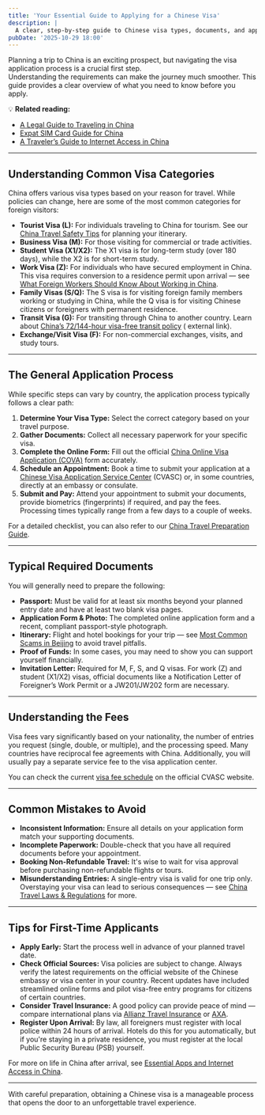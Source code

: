 ```yaml
---
title: 'Your Essential Guide to Applying for a Chinese Visa'
description: |
  A clear, step-by-step guide to Chinese visa types, documents, and application tips for travelers.
pubDate: '2025-10-29 18:00'
---
```


Planning a trip to China is an exciting prospect, but navigating the visa application process is a crucial first step.  
Understanding the requirements can make the journey much smoother. This guide provides a clear overview of what you need
to know before you apply.

💡 **Related reading:**

- [A Legal Guide to Traveling in China](/legal-guide-to-traveling-in-china)
- [Expat SIM Card Guide for China](/expat-sim-card-guide-for-china)
- [A Traveler’s Guide to Internet Access in China](/internet-access-in-china)

---

## Understanding Common Visa Categories

China offers various visa types based on your reason for travel. While policies can change, here are some of the most
common categories for foreign visitors:

- **Tourist Visa (L):** For individuals traveling to China for tourism. See
  our [China Travel Safety Tips](/travel-safety-tips) for planning your itinerary.
- **Business Visa (M):** For those visiting for commercial or trade activities.
- **Student Visa (X1/X2):** The X1 visa is for long-term study (over 180 days), while the X2 is for short-term study.
- **Work Visa (Z):** For individuals who have secured employment in China. This visa requires conversion to a residence
  permit upon arrival — see [What Foreign Workers Should Know About Working in China](/working-in-china).
- **Family Visas (S/Q):** The S visa is for visiting foreign family members working or studying in China, while the Q
  visa is for visiting Chinese citizens or foreigners with permanent residence.
- **Transit Visa (G):** For transiting through China to another country. Learn
  about [China’s 72/144-hour visa-free transit policy](https://www.travelchinaguide.com/embassy/visa/free-72hour/) (
  external link).
- **Exchange/Visit Visa (F):** For non-commercial exchanges, visits, and study tours.

---

## The General Application Process

While specific steps can vary by country, the application process typically follows a clear path:

1. **Determine Your Visa Type:** Select the correct category based on your travel purpose.
2. **Gather Documents:** Collect all necessary paperwork for your specific visa.
3. **Complete the Online Form:** Fill out the official [China Online Visa Application (COVA)](https://cova.mfa.gov.cn)
   form accurately.
4. **Schedule an Appointment:** Book a time to submit your application at
   a [Chinese Visa Application Service Center](https://www.visaforchina.cn) (CVASC) or, in some countries, directly at
   an embassy or consulate.
5. **Submit and Pay:** Attend your appointment to submit your documents, provide biometrics (fingerprints) if required,
   and pay the fees. Processing times typically range from a few days to a couple of weeks.

For a detailed checklist, you can also refer to our [China Travel Preparation Guide](/travel-preparation-guide).

---

## Typical Required Documents

You will generally need to prepare the following:

- **Passport:** Must be valid for at least six months beyond your planned entry date and have at least two blank visa
  pages.
- **Application Form & Photo:** The completed online application form and a recent, compliant passport-style photograph.
- **Itinerary:** Flight and hotel bookings for your trip —
  see [Most Common Scams in Beijing](/most-common-scams-in-beijing) to avoid travel pitfalls.
- **Proof of Funds:** In some cases, you may need to show you can support yourself financially.
- **Invitation Letter:** Required for M, F, S, and Q visas. For work (Z) and student (X1/X2) visas, official documents
  like a Notification Letter of Foreigner’s Work Permit or a JW201/JW202 form are necessary.

---

## Understanding the Fees

Visa fees vary significantly based on your nationality, the number of entries you request (single, double, or multiple),
and the processing speed. Many countries have reciprocal fee agreements with China. Additionally, you will usually pay a
separate service fee to the visa application center.

You can check the current [visa fee schedule](https://www.visaforchina.cn/global/fee_schedule.html) on the official
CVASC website.

---

## Common Mistakes to Avoid

- **Inconsistent Information:** Ensure all details on your application form match your supporting documents.
- **Incomplete Paperwork:** Double-check that you have all required documents before your appointment.
- **Booking Non-Refundable Travel:** It's wise to wait for visa approval before purchasing non-refundable flights or
  tours.
- **Misunderstanding Entries:** A single-entry visa is valid for one trip only. Overstaying your visa can lead to
  serious consequences — see [China Travel Laws & Regulations](/legal-guide-to-traveling-in-china) for more.

---

## Tips for First-Time Applicants

- **Apply Early:** Start the process well in advance of your planned travel date.
- **Check Official Sources:** Visa policies are subject to change. Always verify the latest requirements on the official
  website of the Chinese embassy or visa center in your country. Recent updates have included streamlined online forms
  and pilot visa-free entry programs for citizens of certain countries.
- **Consider Travel Insurance:** A good policy can provide peace of mind — compare international plans via
  [Allianz Travel Insurance](https://www.allianztravelinsurance.com) or [AXA](https://www.axa.com/).
- **Register Upon Arrival:** By law, all foreigners must register with local police within 24 hours of arrival. Hotels
  do this for you automatically, but if you're staying in a private residence, you must register at the local Public
  Security Bureau (PSB) yourself.

For more on life in China after arrival, see [Essential Apps and Internet Access in China](/internet-access-in-china).

---

With careful preparation, obtaining a Chinese visa is a manageable process that opens the door to an unforgettable
travel experience.
